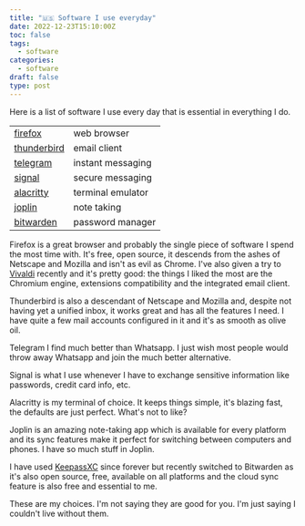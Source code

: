 ```yaml
---
title: "🇺🇸 Software I use everyday"
date: 2022-12-23T15:10:00Z
toc: false
tags:
  - software
categories:
  - software
draft: false
type: post
---
```


Here is a list of software I use every day that is essential in everything I do.

|                                             |                   |
| ------------------------------------------- | ----------------- |
| [firefox](https://www.mozilla.org/firefox/) | web browser       |
| [thunderbird](https://www.thunderbird.net/) | email client      |
| [telegram](https://telegram.org/)           | instant messaging |
| [signal](https://signal.org/)               | secure messaging  |
| [alacritty](https://alacritty.org/)         | terminal emulator |
| [joplin](https://joplinapp.org/)            | note taking       |
| [bitwarden](https://bitwarden.com/)         | password manager  |

Firefox is a great browser and probably the single piece of software I spend the
most time with. It's free, open source, it descends from the ashes of Netscape
and Mozilla and isn't as evil as Chrome. I've also given a try to
[Vivaldi](https://vivaldi.com/) recently and it's pretty good: the things I
liked the most are the Chromium engine, extensions compatibility and the
integrated email client.

Thunderbird is also a descendant of Netscape and Mozilla and, despite not having
yet a unified inbox, it works great and has all the features I need. I have
quite a few mail accounts configured in it and it's as smooth as olive oil.

Telegram I find much better than Whatsapp. I just wish most people would throw
away Whatsapp and join the much better alternative.

Signal is what I use whenever I have to exchange sensitive information like
passwords, credit card info, etc.

Alacritty is my terminal of choice. It keeps things simple, it's blazing fast,
the defaults are just perfect. What's not to like?

Joplin is an amazing note-taking app which is available for every platform and
its sync features make it perfect for switching between computers and phones. I
have so much stuff in Joplin.

I have used [KeepassXC](https://keepassxc.org/) since forever but recently
switched to Bitwarden as it's also open source, free, available on all platforms
and the cloud sync feature is also free and essential to me.

These are my choices. I'm not saying they are good for you. I'm just saying I
couldn't live without them.
